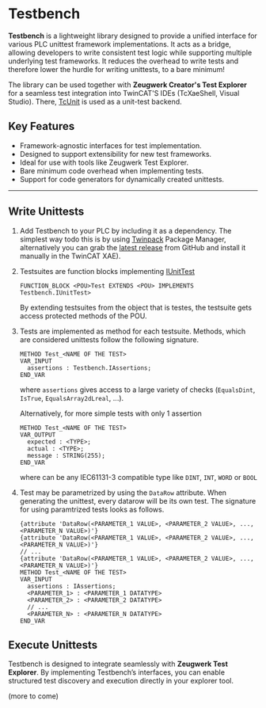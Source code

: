 # Testbench 

**Testbench** is a lightweight library designed to provide a unified interface for various PLC unittest framework implementations. It acts as a bridge, allowing developers to write consistent test logic while supporting multiple underlying test frameworks. It reduces the overhead to write tests and therefore lower the hurdle for writing unittests, to a bare minimum!

The library can be used together with **Zeugwerk Creator's Test Explorer** for a seamless test integration into TwinCAT'S IDEs (TcXaeShell, Visual Studio). There, [TcUnit](https://tcunit.org/) is used as a unit-test backend.

## Key Features  
- Framework-agnostic interfaces for test implementation.  
- Designed to support extensibility for new test frameworks.  
- Ideal for use with tools like Zeugwerk Test Explorer.
- Bare minimum code overhead when implementing tests.
- Support for code generators for dynamically created unittests.

---

## Write Unittests  

1. Add Testbench to your PLC by including it as a dependency. The simplest way todo this is by using [Twinpack](https://github.com/Zeugwerk/Twinpack) Package Manager, alternatively you can grab the [latest release](https://github.com/Zeugwerk/Testbench/releases/latest) from GitHub and install it manually in the TwinCAT XAE).
1. Testsuites are function blocks implementing [IUnitTest](xref:Testbench.IUnitTest)
     ``` st  
     FUNCTION_BLOCK <POU>Test EXTENDS <POU> IMPLEMENTS Testbench.IUnitTest>
     ```
     
     By extending testsuites from the object that is testes, the testsuite gets access protected methods of the POU.
1. Tests are implemented as method for each testsuite. Methods, which are considered unittests follow the following signature.
     ``` st
     METHOD Test_<NAME OF THE TEST>
     VAR_INPUT
       assertions : Testbench.IAssertions;
     END_VAR
     ```

     where `assertions` gives access to a large variety of checks (`EqualsDint`, `IsTrue`, `EqualsArray2dLreal`, ...).

     Alternatively, for more simple tests with only 1 assertion
     ``` st
     METHOD Test_<NAME OF THE TEST>
     VAR_OUTPUT
       expected : <TYPE>;
       actual : <TYPE>;
       message : STRING(255);
     END_VAR
     ```
     where <TYPE> can be any IEC61131-3 compatible type like `DINT`, `INT`, `WORD` or `BOOL`

1. Test may be parametrized by using the `DataRow` attribute. When generating the unittest, every datarow will be its own test. The signature for using paramtrized tests looks as follows.
     ``` st
     {attribute 'DataRow(<PARAMETER_1 VALUE>, <PARAMETER_2 VALUE>, ..., <PARAMETER_N VALUE>)'}
     {attribute 'DataRow(<PARAMETER_1 VALUE>, <PARAMETER_2 VALUE>, ..., <PARAMETER_N VALUE>)'}
     // ...
     {attribute 'DataRow(<PARAMETER_1 VALUE>, <PARAMETER_2 VALUE>, ..., <PARAMETER_N VALUE>)'}
     METHOD Test_<NAME OF THE TEST>
     VAR_INPUT
       assertions : IAssertions;
       <PARAMETER_1> : <PARAMETER_1 DATATYPE>
       <PARAMETER_2> : <PARAMETER_2 DATATYPE>
       // ...
       <PARAMETER_N> : <PARAMETER_N DATATYPE>
     END_VAR
     ```

## Execute Unittests

Testbench is designed to integrate seamlessly with **Zeugwerk Test Explorer**. By implementing Testbench’s interfaces, you can enable structured test discovery and execution directly in your explorer tool.

(more to come)
